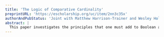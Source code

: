 ```yaml
---
title: 'The Logic of Comparative Cardinality'
preprintURL: 'https://escholarship.org/uc/item/2nn3c35x'
authorAndPubStatus: 'Joint with Matthew Harrison-Trainer and Wesley Holliday; Forthcoming in Journal of Symbolic Logic.'
abstract: | 
  This paper investigates the principles that one must add to Boolean algebra to capture reasoning not only about intersection, union, and complementation of sets, but also about the relative size of sets. We completely axiomatize such reasoning under the Cantorian definition of relative size in terms of injections.
---
```

